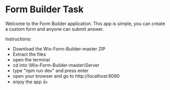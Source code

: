 # Form Builder Task

Welcome to the Form Builder application. This app is simple, you can create a custom form and anyone can submit answer.

Instructions:
- Download the Wix-Form-Builder-master ZIP
- Extract the files
- open the terminal
- cd into \Wix-Form-Builder-master\Server
- type "npm run dev" and press enter
- open your browser and go to http://localhost:8080
- enjoy the app :+1: 
